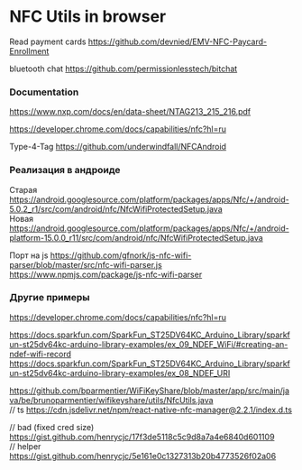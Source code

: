 # NFC Utils in browser

Read payment cards
https://github.com/devnied/EMV-NFC-Paycard-Enrollment

bluetooth chat
https://github.com/permissionlesstech/bitchat

### Documentation
https://www.nxp.com/docs/en/data-sheet/NTAG213_215_216.pdf

https://developer.chrome.com/docs/capabilities/nfc?hl=ru

Type-4-Tag
https://github.com/underwindfall/NFCAndroid


### Реализация в андроиде
Старая https://android.googlesource.com/platform/packages/apps/Nfc/+/android-5.0.2_r1/src/com/android/nfc/NfcWifiProtectedSetup.java  
Новая https://android.googlesource.com/platform/packages/apps/Nfc/+/android-platform-15.0.0_r11/src/com/android/nfc/NfcWifiProtectedSetup.java

Порт на js
https://github.com/gfnork/js-nfc-wifi-parser/blob/master/src/nfc-wifi-parser.js  
https://www.npmjs.com/package/js-nfc-wifi-parser

### Другие примеры
https://developer.chrome.com/docs/capabilities/nfc?hl=ru

https://docs.sparkfun.com/SparkFun_ST25DV64KC_Arduino_Library/sparkfun-st25dv64kc-arduino-library-examples/ex_09_NDEF_WiFi/#creating-an-ndef-wifi-record
https://docs.sparkfun.com/SparkFun_ST25DV64KC_Arduino_Library/sparkfun-st25dv64kc-arduino-library-examples/ex_08_NDEF_URI

https://github.com/bparmentier/WiFiKeyShare/blob/master/app/src/main/java/be/brunoparmentier/wifikeyshare/utils/NfcUtils.java  
// ts https://cdn.jsdelivr.net/npm/react-native-nfc-manager@2.2.1/index.d.ts

// bad (fixed cred size) https://gist.github.com/henrycjc/17f3de5118c5c9d8a7a4e6840d601109   
// helper https://gist.github.com/henrycjc/5e161e0c1327313b20b4773526f02a06
